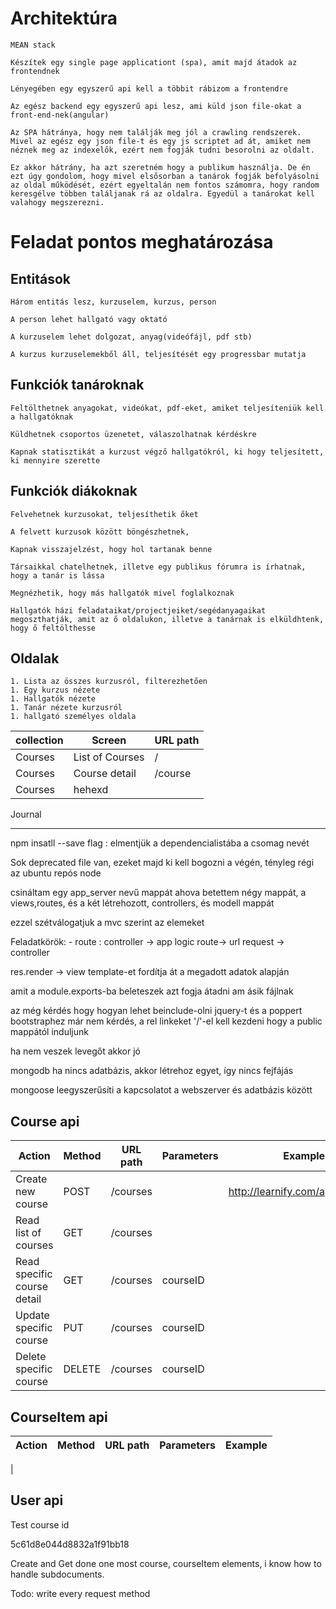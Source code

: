 # Architektúra 
    MEAN stack

    Készítek egy single page applicationt (spa), amit majd átadok az frontendnek

    Lényegében egy egyszerű api kell a többit rábizom a frontendre

    Az egész backend egy egyszerű api lesz, ami küld json file-okat a front-end-nek(angular)
    
    Az SPA hátránya, hogy nem találják meg jól a crawling rendszerek. Mivel az egész egy json file-t és egy js scriptet ad át, amiket nem néznek meg az indexelők, ezért nem fogják tudni besorolni az oldalt. 

    Ez akkor hátrány, ha azt szeretném hogy a publikum használja. De én ezt úgy gondolom, hogy mivel elsősorban a tanárok fogják befolyásolni az oldal működését, ezért egyeltalán nem fontos számomra, hogy random keresgélve többen találjanak rá az oldalra. Egyedül a tanárokat kell valahogy megszerezni.

# Feladat pontos meghatározása

## Entitások
    Három entitás lesz, kurzuselem, kurzus, person

    A person lehet hallgató vagy oktató

    A kurzuselem lehet dolgozat, anyag(videófájl, pdf stb)

    A kurzus kurzuselemekből áll, teljesítését egy progressbar mutatja

## Funkciók tanároknak

    Feltölthetnek anyagokat, videókat, pdf-eket, amiket teljesíteniük kell a hallgatóknak

    Küldhetnek csoportos üzenetet, válaszolhatnak kérdéskre

    Kapnak statisztikát a kurzust végző hallgatókról, ki hogy teljesített, ki mennyire szerette

## Funkciók diákoknak

    Felvehetnek kurzusokat, teljesíthetik őket

    A felvett kurzusok között böngészhetnek,

    Kapnak visszajelzést, hogy hol tartanak benne

    Társaikkal chatelhetnek, illetve egy publikus fórumra is írhatnak, hogy a tanár is lássa

    Megnézhetik, hogy más hallgatók mivel foglalkoznak

    Hallgatók házi feladataikat/projectjeiket/segédanyagaikat megoszthatják, amit az ő oldalukon, illetve a tanárnak is elküldhtenk, hogy ő feltölthesse

## Oldalak 

    1. Lista az összes kurzusról, filterezhetően 
    1. Egy kurzus nézete
    1. Hallgatók nézete
    1. Tanár nézete kurzusról
    1. hallgató személyes oldala

|collection| Screen | URL path|
|---|---|---|
|Courses| List of Courses| / |
|Courses| Course detail | /course |
|Courses | hehexd | | 


Journal
***************************************************************************

npm insatll --save flag : elmentjük a dependencialistába a csomag nevét 

Sok deprecated file van, ezeket majd ki kell bogozni a végén, tényleg régi az ubuntu repós node

csináltam egy app_server nevű mappát ahova betettem négy mappát, a views,routes, és a két létrehozott, controllers, és modell mappát 

ezzel szétválogatjuk a mvc szerint az elemeket

Feladatkörök:
    - route : controller -> app logic route-> url request -> controller


res.render -> view template-et fordítja át a megadott adatok alapján

amit a module.exports-ba beleteszek azt fogja átadni am ásik fájlnak

az még kérdés hogy hogyan lehet beinclude-olni jquery-t és a poppert bootstraphez
már nem kérdés, a rel linkeket '/'-el kell kezdeni hogy a public mappától induljunk

ha nem veszek levegőt akkor jó 



mongodb ha nincs adatbázis, akkor létrehoz egyet, így nincs fejfájás

mongoose leegyszerűsíti a kapcsolatot a webszerver és adatbázis között

## Course api 

|Action| Method | URL path | Parameters | Example
|---|---|---|---|---|
|Create new course | POST | /courses | |  http://learnify.com/api/locations|
|Read list of courses | GET | /courses | 
| Read specific course detail | GET | /courses| courseID   
| Update specific course | PUT | /courses | courseID ||
|Delete specific course | DELETE | /courses| courseID||

## CourseItem api
|Action| Method | URL path | Parameters | Example
|---|---|---|---|---|
|

## User api 
Test course id 

5c61d8e044d8832a1f91bb18

Create and Get done one most course, courseItem elements, i know how to handle subdocuments.

Todo: write every request method 

